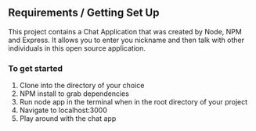 ## Requirements / Getting Set Up
This project contains a Chat Application that was created by Node, NPM and Express. It allows you to enter you nickname and then talk with other individuals in this open source application.

### To get started
1. Clone into the directory of your choice
2. NPM install to grab dependencies
3. Run node app in the terminal when in the root directory of your project
4. Navigate to localhost:3000
5. Play around with the chat app

